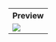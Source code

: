<table style="width:100%">
  <tr>
    <th>Preview</th>
  </tr>
  <tr>
    <td><img src="https://github.com/MdAshrafUllah/Flutter-Date-and-Time-Format/assets/96839511/5c5ac848-fd5d-4369-9fbf-d67e20de6436"></td>
  </tr>
</table>
